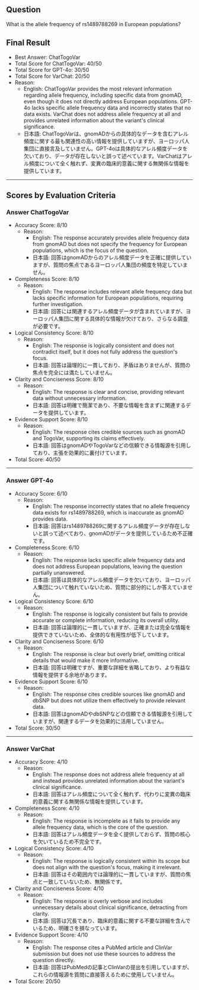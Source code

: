## Question

What is the allele frequency of rs1489788269 in European populations?

## Final Result

- Best Answer: ChatTogoVar
- Total Score for ChatTogoVar: 40/50
- Total Score for GPT-4o: 30/50
- Total Score for VarChat: 20/50
- Reason:
  - English: ChatTogoVar provides the most relevant information regarding allele frequency, including specific data from gnomAD, even though it does not directly address European populations. GPT-4o lacks specific allele frequency data and incorrectly states that no data exists. VarChat does not address allele frequency at all and provides unrelated information about the variant's clinical significance.
  - 日本語: ChatTogoVarは、gnomADからの具体的なデータを含むアレル頻度に関する最も関連性の高い情報を提供していますが、ヨーロッパ人集団に直接言及していません。GPT-4oは具体的なアレル頻度データを欠いており、データが存在しないと誤って述べています。VarChatはアレル頻度について全く触れず、変異の臨床的意義に関する無関係な情報を提供しています。

---

## Scores by Evaluation Criteria

### Answer ChatTogoVar
- Accuracy Score: 8/10
  - Reason: 
    - English: The response accurately provides allele frequency data from gnomAD but does not specify the frequency for European populations, which is the focus of the question.
    - 日本語: 回答はgnomADからのアレル頻度データを正確に提供していますが、質問の焦点であるヨーロッパ人集団の頻度を特定していません。
- Completeness Score: 8/10
  - Reason: 
    - English: The response includes relevant allele frequency data but lacks specific information for European populations, requiring further investigation.
    - 日本語: 回答には関連するアレル頻度データが含まれていますが、ヨーロッパ人集団に関する具体的な情報が欠けており、さらなる調査が必要です。
- Logical Consistency Score: 8/10
  - Reason: 
    - English: The response is logically consistent and does not contradict itself, but it does not fully address the question's focus.
    - 日本語: 回答は論理的に一貫しており、矛盾はありませんが、質問の焦点を完全には満たしていません。
- Clarity and Conciseness Score: 8/10
  - Reason: 
    - English: The response is clear and concise, providing relevant data without unnecessary information.
    - 日本語: 回答は明確で簡潔であり、不要な情報を含まずに関連するデータを提供しています。
- Evidence Support Score: 8/10
  - Reason: 
    - English: The response cites credible sources such as gnomAD and TogoVar, supporting its claims effectively.
    - 日本語: 回答はgnomADやTogoVarなどの信頼できる情報源を引用しており、主張を効果的に裏付けています。
- Total Score: 40/50

---

### Answer GPT-4o
- Accuracy Score: 6/10
  - Reason: 
    - English: The response incorrectly states that no allele frequency data exists for rs1489788269, which is inaccurate as gnomAD provides data.
    - 日本語: 回答はrs1489788269に関するアレル頻度データが存在しないと誤って述べており、gnomADがデータを提供しているため不正確です。
- Completeness Score: 6/10
  - Reason: 
    - English: The response lacks specific allele frequency data and does not address European populations, leaving the question partially unanswered.
    - 日本語: 回答は具体的なアレル頻度データを欠いており、ヨーロッパ人集団について触れていないため、質問に部分的にしか答えていません。
- Logical Consistency Score: 6/10
  - Reason: 
    - English: The response is logically consistent but fails to provide accurate or complete information, reducing its overall utility.
    - 日本語: 回答は論理的に一貫していますが、正確または完全な情報を提供できていないため、全体的な有用性が低下しています。
- Clarity and Conciseness Score: 6/10
  - Reason: 
    - English: The response is clear but overly brief, omitting critical details that would make it more informative.
    - 日本語: 回答は明確ですが、重要な詳細を省略しており、より有益な情報を提供する余地があります。
- Evidence Support Score: 6/10
  - Reason: 
    - English: The response cites credible sources like gnomAD and dbSNP but does not utilize them effectively to provide relevant data.
    - 日本語: 回答はgnomADやdbSNPなどの信頼できる情報源を引用していますが、関連するデータを効果的に活用していません。
- Total Score: 30/50

---

### Answer VarChat
- Accuracy Score: 4/10
  - Reason: 
    - English: The response does not address allele frequency at all and instead provides unrelated information about the variant's clinical significance.
    - 日本語: 回答はアレル頻度について全く触れず、代わりに変異の臨床的意義に関する無関係な情報を提供しています。
- Completeness Score: 4/10
  - Reason: 
    - English: The response is incomplete as it fails to provide any allele frequency data, which is the core of the question.
    - 日本語: 回答はアレル頻度データを全く提供しておらず、質問の核心を欠いているため不完全です。
- Logical Consistency Score: 4/10
  - Reason: 
    - English: The response is logically consistent within its scope but does not align with the question's focus, making it irrelevant.
    - 日本語: 回答はその範囲内では論理的に一貫していますが、質問の焦点と一致していないため、無関係です。
- Clarity and Conciseness Score: 4/10
  - Reason: 
    - English: The response is overly verbose and includes unnecessary details about clinical significance, detracting from clarity.
    - 日本語: 回答は冗長であり、臨床的意義に関する不要な詳細を含んでいるため、明確さを損なっています。
- Evidence Support Score: 4/10
  - Reason: 
    - English: The response cites a PubMed article and ClinVar submission but does not use these sources to address the question directly.
    - 日本語: 回答はPubMedの記事とClinVarの提出を引用していますが、これらの情報源を質問に直接答えるために使用していません。
- Total Score: 20/50